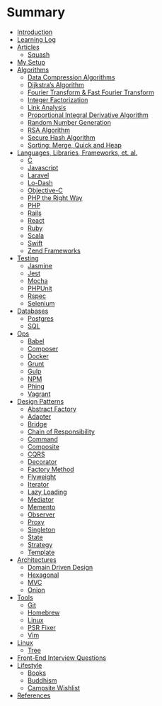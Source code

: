 # Summary

* [Introduction](README.md)
* [Learning Log](learning_log.md)
* [Articles](articles/README.md)
    * [Squash](articles/squash.md)
* [My Setup](setup/README.md)
* [Algorithms](algorithms/README.md)
    * [Data Compression Algorithms]()
    * [Dijkstra’s Algorithm]()
    * [Fourier Transform & Fast Fourier Transform]()
    * [Integer Factorization]()
    * [Link Analysis]()
    * [Proportional Integral Derivative Algorithm]()
    * [Random Number Generation]()
    * [RSA Algorithm]()
    * [Secure Hash Algorithm]()
    * [Sorting: Merge, Quick and Heap]()
* [Languages, Libraries, Frameworks, et. al.](languages/README.md)
    * [C](languages/c.md)
    * [Javascript](languages/javascript.md)
    * [Laravel](languages/laravel.md)
    * [Lo-Dash](languages/lo-dash.md)
    * [Objective-C](languages/objective-c.md)
    * [PHP the Right Way](languages/php-the-right-way.md)
    * [PHP](languages/php.md)
    * [Rails](languages/rails.md)
    * [React](languages/react.md)
    * [Ruby](languages/ruby.md)
    * [Scala](languages/scala.md)
    * [Swift](languages/swift.md)
    * [Zend Frameworks](languages/zend.md)
* [Testing](testing/README.md)
    * [Jasmine](testing/jasmine.md)
    * [Jest](testing/jest.md)
    * [Mocha](testing/mocha.md)
    * [PHPUnit](testing/phpunit.md)
    * [Rspec](testing/rspec.md)
    * [Selenium](testing/selenium.md)
* [Databases](databases/README.md)
    * [Postgres](databases/postgres.md)
    * [SQL](databases/sql.md)
* [Ops](ops/README.md)
    * [Babel](ops/babel.md)
    * [Composer](ops/composer.md)
    * [Docker](ops/docker.md)
    * [Grunt](ops/grunt.md)
    * [Gulp](ops/gulp.md)
    * [NPM](ops/npm.md)
    * [Phing](ops/phing.md)
    * [Vagrant](ops/vagrant.md)
* [Design Patterns](design_patterns/README.md)
    * [Abstract Factory](design_patterns/abstract_factory.md)
    * [Adapter](design_patterns/adapter.md)
    * [Bridge](design_patterns/bridge.md)
    * [Chain of Responsibility](design_patterns/chain_of_responsibility.md)
    * [Command](design_patterns/command.md)
    * [Composite](design_patterns/composite.md)
    * [CQRS](design_patterns/cqrs.md)
    * [Decorator](design_patterns/decorator.md)
    * [Factory Method](design_patterns/factory_method.md)
    * [Flyweight](design_patterns/flyweight.md)
    * [Iterator](design_patterns/iterator.md)
    * [Lazy Loading](design_patterns/lazy_loading.md)
    * [Mediator](design_patterns/mediator.md)
    * [Memento](design_patterns/memento.md)
    * [Observer](design_patterns/observer.md)
    * [Proxy](design_patterns/proxy.md)
    * [Singleton](design_patterns/singleton.md)
    * [State](design_patterns/state.md)
    * [Strategy](design_patterns/strategy.md)
    * [Template](design_patterns/template.md)
* [Architectures](README.md)
    * [Domain Driven Design](architectures/ddd.md)
    * [Hexagonal](architectures/hexagonal.md)
    * [MVC](architectures/mvc.md)
    * [Onion](architectures/onion.md)
* [Tools](tools/README.md)
    * [Git](tools/git.md)
    * [Homebrew](tools/homebrew.md)
    * [Linux](tools/linux.md)
    * [PSR Fixer](tools/psr-fixer.md)
    * [Vim](tools/vim.md)
* [Linux](linux/README.md)
    * [Tree](linux/tree.md)
* [Front-End Interview Questions](front-end_interview_questions.md)
* [Lifestyle](lifestyle/README.md)
    * [Books](lifestyle/books.md)
    * [Buddhism](lifestyle/buddhism.md)
    * [Campsite Wishlist](lifestyle/campsite_wishlist.md)
* [References](references.md)
